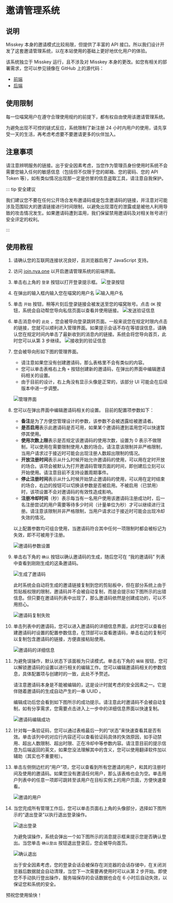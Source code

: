 # 邀请管理系统

## 说明

Misskey 本身的邀请模式比较局限，但提供了丰富的 API 接口。所以我们设计开发了这套邀请管理系统，以在本站使用的基础上更好地优化用户的体验。

该系统独立于 Misskey 运行，且不涉及对 Misskey 本身的更改。如您有相关的部署需求，您可以参见镜像在 GitHub 上的源代码：

- [前端](https://github.com/nyaone/join-frontend)
- [后端](https://github.com/nyaone/join-backend)

## 使用限制

每一位喵窝用户在遵守合理使用规约的前提下，都有权自由使用该邀请管理系统。

为避免出现不可控的链式反应，系统限制了新注册 24 小时内用户的使用，请先享受一天的生活，再考虑考虑要不要邀请更多的伙伴加入。

## 注意事项

请注意辨明服务的链接。出于安全因素考虑，当您作为管理员身份使用时系统不会需要您输入任何的敏感信息（包括但不仅限于您的邮箱、您的密码、您的 API Token 等），如有类似情况出现那一定是仿冒的信息盗取工具，请注意自我保护。

::: tip 安全建议

我们建议您不要在任何公开场合发布邀请码或是包含邀请码的链接，并注意对可能涉及范围较大的邀请链接进行时间限制，以避免出现潜在的泄露或是被他人利用导致的攻击情况发生。如果邀请码遭到滥用，我们保留禁用邀请码及对相关账号进行安全评定的权利。

:::

## 使用教程

1. 请确认您的互联网连接状况良好，且浏览器启用了 JavaScript 支持。

2. 访问 [join.nya.one](https://join.nya.one) 以开启邀请管理系统的前端界面。

3. 单击右上角的 `登录` 按钮以打开登录提示框。
    ![登录按钮](./assets/login-button.png)

4. 在弹出的输入框内输入您在喵窝的用户名
    ![输入用户名](./assets/input-username.png)

5. 单击 `开始` 按钮，稍等片刻后登录链接会被发送至您的喵窝账号。点击 `OK` 按钮，系统会自动帮您导向私信页面以查看并使用链接。
    ![发送验证信息](./assets/message-sent-notice.png)

6. 单击消息中的 `此处` ，您会被导向登录跳转页面。一般来说您在规定时限内点击的链接，您就可以顺利进入管理界面。如果提示会话不存在等错误信息，请确认您在规定时间内单击了最新收到的消息内的链接。系统会将您导向首页，此时您可以从第 3 步继续。
    ![接收到的验证信息](./assets/message-received.png)

7. 您会被导向形如下图的管理界面。

    - 请注意如果您没有创建邀请码，那么表格里不会有类似的内容。
    - 您可以单击表格右上角 `+` 按钮创建新的邀请码，在弹出的界面中编辑邀请码相关的设置。
    - 由于目前的设计，右上角没有显示头像是正常的，该部分 UI 可能会在后续版本中进一步调整。

    ![管理界面](./assets/admin-page-ui.png)

8. 您可以在弹出界面中编辑邀请码相关的设置。
    目前的配置项参数如下：

    - **备注**是为了方便您管理设计的参数，该参数不会被透露给被邀请者。
    - **是否启用**表示此邀请码是否可用，如果某个邀请码遭到滥用您可以快速暂停其使用。
    - **使用次数上限**表示是否规定该邀请码的使用次数，设置为 0 表示不做限制，可以使用在需要限制使用人数的场合。请注意该限制并非严格限制，当用户请求过于接近时可能会出现注册人数超出限制的情况。
    - **开放注册时间**表示从什么时候开始允许邀请码的使用，可以用在定时开放的场合。该项会被默认为打开邀请码管理页面的时间，即创建后立刻可以开始使用。请注意目前不支持设置周期事件。
    - **停止注册时间**表示从什么时候开始禁止邀请码的使用，可以用在定时结束的场合，右边的按钮可以切换该参数是否被启用。不被启用（已禁用）时，该项设置不会对邀请码的有效性造成影响。
    - **注册冷却时间**（秒）表示每当有一名用户使用该邀请码注册成功时，后一名注册尝试的用户需要等待多少时间（计量单位为秒）才可以继续进行注册。请注意该限制并非严格限制，当用户请求过于接近时可能会出现冷却失效的情况。
    
    以上配置参数均可组合使用，当邀请码符合其中任何一项限制时都会被标记为失效，即不可被用于注册。

    ![邀请码参数设置](./assets/code-props-setting.png)

9. 单击右下角的 `确认` 按钮以确认邀请码的生成，随后您可在 “我的邀请码” 列表中查看到刚刚生成的这条邀请码。

    ![生成了邀请码](./assets/code-generated.png)

    此时系统会自动将生成的邀请链接复制到您的剪贴板中，但在部分系统上由于剪贴板权限的限制，邀请码并不会被自动复制，而是会提示如下图所示的出错信息。但只要在邀请码列表中出现了，那么邀请码依然是创建成功的，可以不用担心。

    ![邀请码复制失败](./assets/code-copy-error.png)

10. 单击列表中的邀请码，您可以进入邀请码的详细信息界面，此时您可以查看创建邀请码时设置的配置参数信息，在顶部可以查看邀请码，单击右边的复制可以复制包含邀请码的链接，方便直接粘贴使用。

    ![邀请码的详细信息](./assets/code-details-after-create.png)

11. 为避免误操作，默认状态下该面板为只读模式。单击右下角的 `编辑` 按钮，您可以解锁邀请码的设置以进行相关的编辑工作。您可以编辑邀请码相关的参数信息，具体配置项与创建时的一致，此处不予赘述。

    请注意邀请码本身是不能被编辑的，这是设计时就考虑的安全因素之一。它是伴随着邀请码的生成自动产生的一串 UUID 。

    编辑成功后您会看到如下图所示的成功提示。请注意此时邀请码不会被自动复制，如有分享需求，您需要点击进入上一步中的详细信息界面以快速复制。

    ![邀请码编辑成功](./assets/code-edit-success.png)

12. 针对每一条验证码，您可以通过表格最后一列的“状态”来快速查看其是否有效。单击该列中的对应行内容还可以查看验证码具体的失效原因，如手动禁用、超出人数限制、超出时限、正在冷却中等参数内容。请注意目前的提示信息为后端返回的英文，如果您没法理解其中的含义，您可以使用翻译软件加以辅助（其实也不重要啦）。

13. 单击左侧侧边栏的“用户”项，您可以查看到所有您邀请的用户，和其的注册时间及使用的邀请码。如果您没有邀请任何用户，那么该表格也会为空。单击用户列表中的任意一项即可跳转至该用户在目标实例上的用户页面，方便快速查看。

    ![邀请的用户](./assets/invited-users.png)

14. 当您完成所有管理工作后，您可以单击页面右上角的头像部分，选择如下图所示的“退出登录”以执行退出登录操作。

    ![退出登录](./assets/logout-button.png)

    为避免误操作，系统会弹出一个如下图所示的消息提示框来提示您是否确认登出。当您单击 `确认登出` 按钮退出登录后，您会被导向首页。

    ![确认退出](./assets/logout-confirm.png)

    出于安全因素考虑，您的登录会话会被保存在浏览器的会话存储中，在关闭浏览器后数据就会自动清理，当您下一次需要再使用时可以从第 2 步开始。即使您不手动执行登出操作，服务端保存的会话数据也会在 6 小时后自动失效，以保证您和系统的安全。

预祝您使用愉快！
